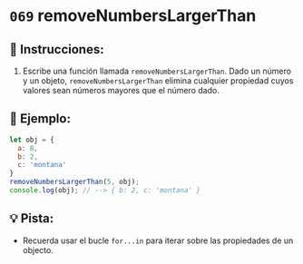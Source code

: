 # `069` removeNumbersLargerThan

## 📝 Instrucciones:

1. Escribe una función llamada `removeNumbersLargerThan`. Dado un número y un objeto, `removeNumbersLargerThan` elimina cualquier propiedad cuyos valores sean números mayores que el número dado.

## 📎 Ejemplo:

```Javascript
let obj = {
  a: 8,
  b: 2,
  c: 'montana'
}
removeNumbersLargerThan(5, obj);
console.log(obj); // --> { b: 2, c: 'montana' }
```

## 💡 Pista:

+ Recuerda usar el bucle `for...in` para iterar sobre las propiedades de un objecto.
